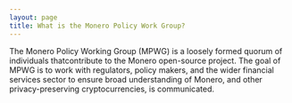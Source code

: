 ```yaml
---
layout: page
title: What is the Monero Policy Work Group?
---
```


The Monero Policy Working Group (MPWG) is a loosely formed quorum of individuals thatcontribute to the Monero open-source project. The goal of MPWG is to work with regulators, policy makers, and the wider financial services sector to ensure broad understanding of Monero, and other privacy-preserving cryptocurrencies, is communicated.
